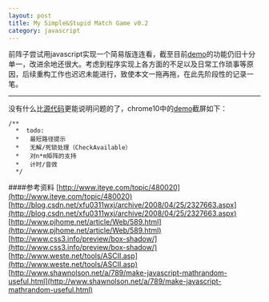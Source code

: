 ```yaml
---
layout: post
title: My Simple&Stupid Match Game v0.2
category: javascript
---
```

前阵子尝试用javascript实现一个简易版连连看，截至目前[demo](/lab/2011/match-game/index.html)的功能仍旧十分单一，改进余地还很大。考虑到程序实现上各方面的不足以及日常工作琐事等原因，后续重构工作也迟迟未能进行，致使本文一拖再拖，在此先阶段性的记录一笔。

***
没有什么比[源代码](https://github.com/nomospace/nomospace.github.com/tree/master/lab/2011/match-game)更能说明问题的了，chrome10中的[demo](/lab/2011/match-game/index.html)截屏如下：


    /**
      *  todo:
      *   最短路径提示
      *   无解/死锁处理（CheckAvailable）
      *   对n*m矩阵的支持
      *   计时/音效
      */



####参考资料
[http://www.iteye.com/topic/480020](http://www.iteye.com/topic/480020)   
[http://blog.csdn.net/xfu0311wxj/archive/2008/04/25/2327663.aspx](http://blog.csdn.net/xfu0311wxj/archive/2008/04/25/2327663.aspx)  
[http://www.pjhome.net/article/Web/589.html](http://www.pjhome.net/article/Web/589.html)  
[http://www.css3.info/preview/box-shadow/](http://www.css3.info/preview/box-shadow/)  
[http://www.weste.net/tools/ASCII.asp](http://www.weste.net/tools/ASCII.asp)  
[http://www.shawnolson.net/a/789/make-javascript-mathrandom-useful.html](http://www.shawnolson.net/a/789/make-javascript-mathrandom-useful.html)

